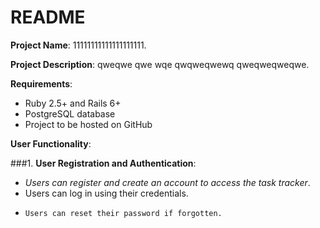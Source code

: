 # README
**Project Name**: 11111111111111111111.

**Project Description**: qweqwe qwe wqe qwqweqwewq qweqweqweqwe.

**Requirements**:

- Ruby 2.5+ and Rails 6+
- PostgreSQL database
- Project to be hosted on GitHub

**User Functionality**:

###1. **User Registration and Authentication**:
   + *Users can register and create an account to access the task tracker*.
   + Users can log in using their credentials.
   - ```Users can reset their password if forgotten.```
